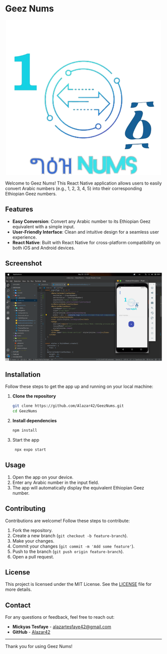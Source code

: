 # Geez Nums

<p align="center">
  <img src="./screenshots/Geez_Nums-removebg-preview.png" alt="Geez Nums Logo"/>
</p>

Welcome to Geez Nums! This React Native application allows users to easily convert Arabic numbers (e.g., 1, 2, 3, 4, 5) into their corresponding Ethiopian Geez numbers.

## Features

- **Easy Conversion**: Convert any Arabic number to its Ethiopian Geez equivalent with a simple input.
- **User-Friendly Interface**: Clean and intuitive design for a seamless user experience.
- **React Native**: Built with React Native for cross-platform compatibility on both iOS and Android devices.

## Screenshot

![App Screenshot](./screenshots/Screenshot%20from%202024-05-20%2022-20-19.png)

## Installation

Follow these steps to get the app up and running on your local machine:

1. **Clone the repository**
    ```sh
    git clone https://github.com/Alazar42/GeezNums.git
    cd GeezNums
    ```

2. **Install dependencies**
    ```sh
    npm install
    ```

2. Start the app

   ```bash
    npx expo start
   ```

## Usage

1. Open the app on your device.
2. Enter any Arabic number in the input field.
3. The app will automatically display the equivalent Ethiopian Geez number.

## Contributing

Contributions are welcome! Follow these steps to contribute:

1. Fork the repository.
2. Create a new branch (`git checkout -b feature-branch`).
3. Make your changes.
4. Commit your changes (`git commit -m 'Add some feature'`).
5. Push to the branch (`git push origin feature-branch`).
6. Open a pull request.

## License

This project is licensed under the MIT License. See the [LICENSE](./LICENSE) file for more details.

## Contact

For any questions or feedback, feel free to reach out:

- **Mickyas Tesfaye** - [alazartesfaye42@gmail.com](mailto:alazartesfaye42@gmail.com)
- **GitHub** - [Alazar42](https://github.com/Alazar42)

---

Thank you for using Geez Nums!
